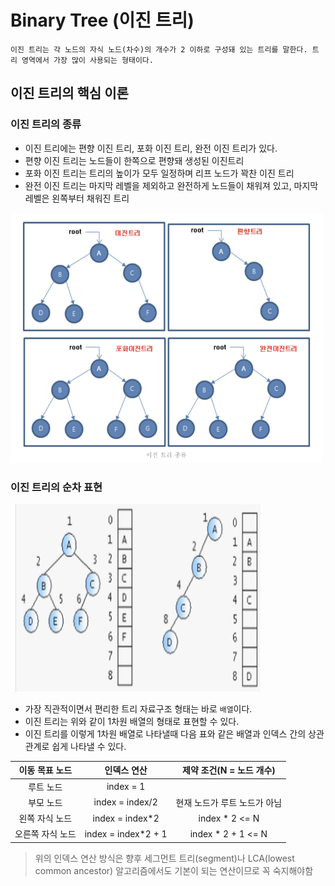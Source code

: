 # Binary Tree (이진 트리)

`이진 트리는 각 노드의 자식 노드(차수)의 개수가 2 이하로 구성돼 있는 트리를 말한다. 트리 영역에서
가장 많이 사용되는 형태이다.`

## 이진 트리의 핵심 이론

### 이진 트리의 종류
- 이진 트리에는 편향 이진 트리, 포화 이진 트리, 완전 이진 트리가 있다.
- 편향 이진 트리는 노드들이 한쪽으로 편향돼 생성된 이진트리
- 포화 이진 트리는 트리의 높이가 모두 일정하며 리프 노드가 꽉찬 이진 트리
- 완전 이진 트리는 마지막 레벨을 제외하고 완전하게 노드들이 채워져 있고, 마지막 레벨은 왼쪽부터 채워진 트리

<img src="./image/binaryTree.png" width="500" height="400">

### 이진 트리의 순차 표현

<img src="./image/binaryTreeArray.png" width="400" height="300">

- 가장 직관적이면서 편리한 트리 자료구조 형태는 바로 `배열`이다.
- 이진 트리는 위와 같이 1차원 배열의 형태로 표현할 수 있다.
- 이진 트리를 이렇게 1차원 배열로 나타낼때 다음 표와 같은 배열과 인덱스 간의 상관 관계로 
쉽게 나타낼 수 있다.

| 이동 목표 노드  |       인덱스 연산        |  제약 조건(N = 노드 개수)  |
|:---------:|:-------------------:|:------------------:|
|   루트 노드   |      index = 1      |                    |
|   부모 노드   |   index = index/2   |  현재 노드가 루트 노드가 아님  |
| 왼쪽 자식 노드  |   index = index*2   |   index * 2 <= N   |
| 오른쪽 자식 노드 | index = index*2 + 1 | index * 2 + 1 <= N |

> 위의 인덱스 연산 방식은 향후 세그먼트 트리(segment)나 LCA(lowest common ancestor)
> 알고리즘에서도 기본이 되는 연산이므로 꼭 숙지해야함
